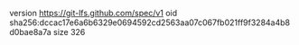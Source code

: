 version https://git-lfs.github.com/spec/v1
oid sha256:dccac17e6a6b6329e0694592cd2563aa07c067fb021ff9f3284a4b8d0bae8a7a
size 326

